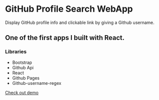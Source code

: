 # GitHub Profile Search WebApp
Display GitHub profile info and clickable link by giving a Github username.

## One of the first apps I built with React.
### Libraries
- Bootstrap
- Github Api
- React
- Github Pages
- Github-username-regex

[Check out demo](https://tuxshido.github.io/search-github-users/)

